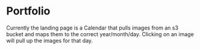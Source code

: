# Portfolio

Currently the landing page is a Calendar that pulls images from an s3 bucket and maps them to the correct year/month/day. Clicking on an image will pull up the images for that day.
